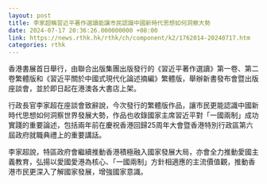 ```yaml
---
layout: post
title: 李家超稱習近平著作選讀能讓市民認識中國新時代思想如何洞察大勢
date: 2024-07-17 20:36:26.000000000 +08:00
link: https://news.rthk.hk/rthk/ch/component/k2/1762014-20240717.htm
categories: rthk
---
```


香港書展首日舉行，由聯合出版集團出版發行的《習近平著作選讀》第一卷、第二卷繁體版和《習近平關於中國式現代化論述摘編》繁體版，舉辦新書發布會暨出版座談會，並於即日起在港澳各大書店上架。

行政長官李家超在座談會致辭說，今次發行的繁體版作品，讓市民更能認識中國新時代思想如何洞察世界發展大勢，作品也收錄國家主席習近平對「一國兩制」成功實踐的重要論述，包括兩年前在慶祝香港回歸25周年大會暨香港特別行政區第六屆政府就職典禮上的重要講話。

李家超說，特區政府會繼續推動香港積極融入國家發展大局，亦會全力推動愛國主義教育，弘揚以愛國愛港為核心、「一國兩制」方針相適應的主流價值觀，推動香港市民更深入了解國家發展，增強國家意識。
